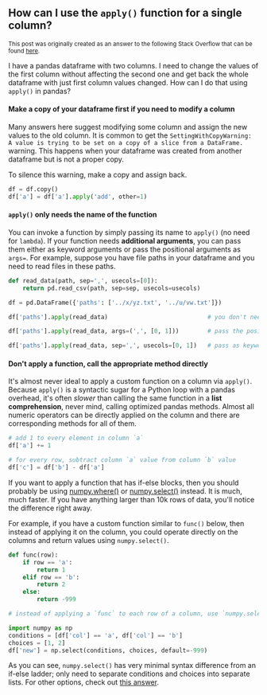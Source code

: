 ## How can I use the `apply()` function for a single column?

<sup> This post was originally created as an answer to the following Stack Overflow that can be found [here](https://stackoverflow.com/a/75264127/19123103).</sup>

I have a pandas dataframe with two columns. I need to change the values of the first column without affecting the second one and get back the whole dataframe with just first column values changed. How can I do that using `apply()` in pandas?


#### Make a copy of your dataframe first if you need to modify a column

Many answers here suggest modifying some column and assign the new values to the old column. It is common to get the `SettingWithCopyWarning: A value is trying to be set on a copy of a slice from a DataFrame.` warning. This happens when your dataframe was created from another dataframe but is not a proper copy.

To silence this warning, make a copy and assign back.
```python
df = df.copy()
df['a'] = df['a'].apply('add', other=1)
```

#### `apply()` only needs the name of the function

You can invoke a function by simply passing its name to `apply()` (no need for `lambda`). If your function needs **additional arguments**, you can pass them either as keyword arguments or pass the positional arguments as `args=`. For example, suppose you have file paths in your dataframe and you need to read files in these paths.

```python
def read_data(path, sep=',', usecols=[0]):
    return pd.read_csv(path, sep=sep, usecols=usecols)

df = pd.DataFrame({'paths': ['../x/yz.txt', '../u/vw.txt']})

df['paths'].apply(read_data)                            # you don't need lambda

df['paths'].apply(read_data, args=(',', [0, 1]))        # pass the positional arguments to `args=`

df['paths'].apply(read_data, sep=',', usecols=[0, 1])   # pass as keyword arguments
```

#### Don't apply a function, call the appropriate method directly

It's almost never ideal to apply a custom function on a column via `apply()`. Because `apply()` is a syntactic sugar for a Python loop with a pandas overhead, it's often _slower_ than calling the same function in a **list comprehension**, never mind, calling optimized pandas methods. Almost all numeric operators can be directly applied on the column and there are corresponding methods for all of them. 
```python
# add 1 to every element in column `a`
df['a'] += 1

# for every row, subtract column `a` value from column `b` value
df['c'] = df['b'] - df['a']
```

If you want to apply a function that has if-else blocks, then you should probably be using [numpy.where()](https://numpy.org/doc/stable/reference/generated/numpy.where.html) or [numpy.select()](https://numpy.org/doc/stable/reference/generated/numpy.select.html) instead. It is much, much faster. If you have anything larger than 10k rows of data, you'll notice the difference right away. 

For example, if you have a custom function similar to `func()` below, then instead of applying it on the column, you could operate directly on the columns and return values using `numpy.select()`.
```python
def func(row):
    if row == 'a':
        return 1
    elif row == 'b':
        return 2
    else:
        return -999

# instead of applying a `func` to each row of a column, use `numpy.select` as below

import numpy as np
conditions = [df['col'] == 'a', df['col'] == 'b']
choices = [1, 2]
df['new'] = np.select(conditions, choices, default=-999)
```
As you can see, `numpy.select()` has very minimal syntax difference from an if-else ladder; only need to separate conditions and choices into separate lists. For other options, check out [this answer](https://stackoverflow.com/a/73643899/19123103).